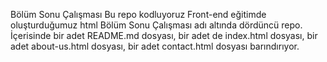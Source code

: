 Bölüm Sonu Çalışması
Bu repo kodluyoruz Front-end eğitimde oluşturduğumuz html Bölüm Sonu Çalışması adı altında dördüncü repo. İçerisinde bir adet README.md dosyası, bir adet de index.html dosyası, bir adet about-us.html dosyası, bir adet contact.html dosyası barındırıyor.
